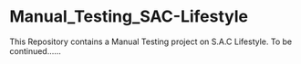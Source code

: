 # Manual_Testing_SAC-Lifestyle
This Repository contains a Manual Testing project on S.A.C Lifestyle.
To be continued......
